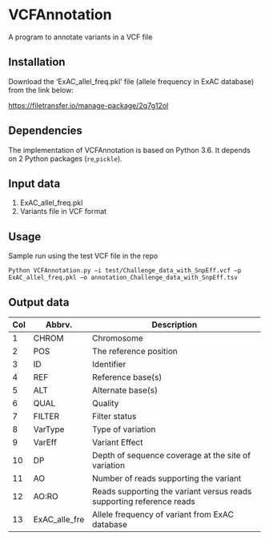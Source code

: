 # VCFAnnotation
A program to annotate variants in a VCF file 


## Installation
Download the ‘ExAC_allel_freq.pkl’ file (allele frequency in ExAC database) from the link below: 

https://filetransfer.io/manage-package/2q7g12ol

## Dependencies
The implementation of VCFAnnotation is based on Python 3.6. It depends on 2 Python packages (`re`,`pickle`).


## Input data
1. ExAC_allel_freq.pkl
2. Variants file in VCF format


## Usage
Sample run using the test VCF file in the repo
```
Python VCFAnnotation.py –i test/Challenge_data_with_SnpEff.vcf –p ExAC_allel_freq.pkl –o annotation_Challenge_data_with_SnpEff.tsv
```

## Output data
|Col|Abbrv.|Description|
|---|---|---|
|1|CHROM|Chromosome|
|2|POS|The reference position|
|3|ID|Identifier|
|4|REF|Reference base(s)|
|5|ALT|Alternate base(s)|
|6|QUAL|Quality|
|7|FILTER|Filter status|
|8|VarType|Type of variation|
|9|VarEff|Variant Effect|
|10|DP|Depth of sequence coverage at the site of variation|
|11|AO|Number of reads supporting the variant|
|12|AO:RO|Reads supporting the variant versus reads supporting reference reads|
|13|ExAC_alle_fre|Allele frequency of variant from ExAC database|





